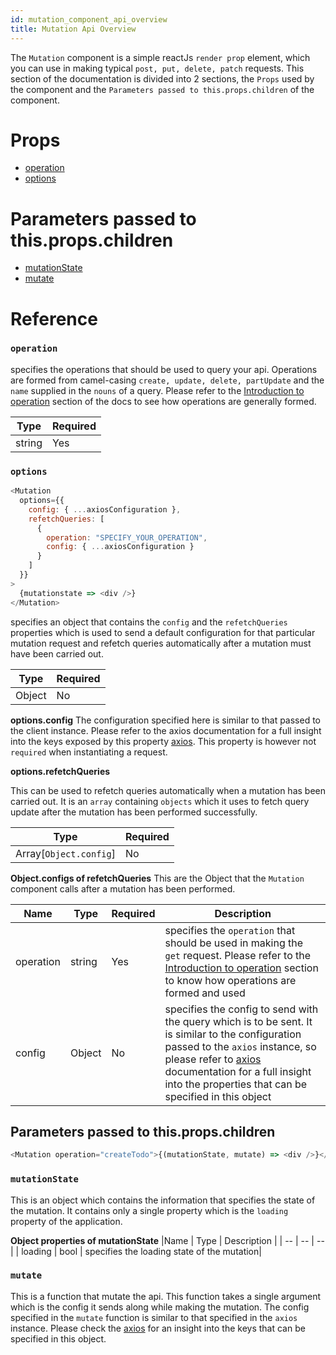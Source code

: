 ```yaml
---
id: mutation_component_api_overview
title: Mutation Api Overview
---
```


The `Mutation` component is a simple reactJs `render prop` element, which you can use in making typical `post, put, delete, patch` requests. This section of the documentation is divided into 2 sections, the `Props` used by the component and the `Parameters passed to this.props.children` of the component.

# Props

* [operation](mutation_component_api_overview.md#operation)
* [options](mutation_component_api_overview.md#options)

# Parameters passed to this.props.children

* [mutationState](mutation_component_api_overview.md#mutationstate)
* [mutate](mutation_component_api_overview.md#mutate)

# Reference

### `operation`

specifies the operations that should be used to query your api. Operations are formed from camel-casing `create, update, delete, partUpdate` and the `name` supplied in the `nouns` of a query. Please refer to the [Introduction to operation](introduction_to_operation.md) section of the docs to see how operations are generally formed.

| Type   | Required |
| ------ | -------- |
| string | Yes      |

### `options`

```javascript
<Mutation
  options={{
    config: { ...axiosConfiguration },
    refetchQueries: [
      {
        operation: "SPECIFY_YOUR_OPERATION",
        config: { ...axiosConfiguration }
      }
    ]
  }}
>
  {mutationstate => <div />}
</Mutation>
```

specifies an object that contains the `config` and the `refetchQueries` properties which is used to send a default configuration for that particular mutation request and refetch queries automatically after a mutation must have been carried out.

| Type   | Required |
| ------ | -------- |
| Object | No       |

**options.config**
The configuration specified here is similar to that passed to the client instance. Please refer to the axios documentation for a full insight into the keys exposed by this property [axios](https://github.com/axios/axios/blob/master/README.md). This property is however not `required` when instantiating a request.

**options.refetchQueries**

This can be used to refetch queries automatically when a mutation has been carried out. It is an `array` containing `objects` which it uses to fetch query update after the mutation has been performed successfully.

| Type                   | Required |
| ---------------------- | -------- |
| Array[`Object.config`] | No       |

**Object.configs of refetchQueries**
This are the Object that the `Mutation` component calls after a mutation has been performed.

| Name      | Type   | Required | Description                                                                                                                                                                                                                                                                                                    |
| --------- | ------ | -------- | -------------------------------------------------------------------------------------------------------------------------------------------------------------------------------------------------------------------------------------------------------------------------------------------------------------- |
| operation | string | Yes      | specifies the `operation` that should be used in making the `get` request. Please refer to the [Introduction to operation](introduction_to_operation.md) section to know how operations are formed and used                                                                                                                                                                                                                                      |
| config    | Object | No       | specifies the config to send with the query which is to be sent. It is similar to the configuration passed to the `axios` instance, so please refer to [axios](https://github.com/axios/axios/blob/master/README.md) documentation for a full insight into the properties that can be specified in this object |

## Parameters passed to this.props.children

```javascript
<Mutation operation="createTodo">{(mutationState, mutate) => <div />}</Mutation>
```

### `mutationState`

This is an object which contains the information that specifies the state of the mutation. It contains only a single property which is the `loading` property of the application.

**Object properties of mutationState**
|Name | Type | Description |
| -- | -- | -- |
| loading | bool | specifies the loading state of the mutation|

### `mutate`

This is a function that mutate the api. This function takes a single argument which is the config it sends along while making the mutation. The config specified in the `mutate` function is similar to that specified in the `axios` instance. Please check the [axios](https://github.com/axios/axios/blob/master/README.md) for an insight into the keys that can be specified in this object.
